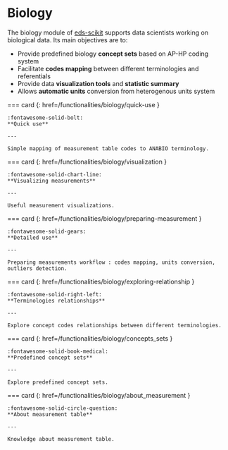 # Biology


The biology module of [eds-scikit](https://github.com/aphp/eds-scikit) supports data scientists working on biological data. Its main objectives are to:

- Provide predefined biology __concept sets__ based on AP-HP coding system
- Facilitate __codes mapping__ between different terminologies and referentials
- Provide data __visualization tools__ and __statistic summary__
- Allows __automatic units__ conversion from heterogenous units system

<!-- --8<-- [start:biology] -->

=== card {: href=/functionalities/biology/quick-use }

    :fontawesome-solid-bolt:
    **Quick use**

    ---

    Simple mapping of measurement table codes to ANABIO terminology.

=== card {: href=/functionalities/biology/visualization }

    :fontawesome-solid-chart-line:
    **Visualizing measurements**

    ---

    Useful measurement visualizations.

=== card {: href=/functionalities/biology/preparing-measurement }

    :fontawesome-solid-gears:
    **Detailed use**

    ---

    Preparing measurements workflow : codes mapping, units conversion, outliers detection.

=== card {: href=/functionalities/biology/exploring-relationship }

    :fontawesome-solid-right-left:
    **Terminologies relationships**

    ---

    Explore concept codes relationships between different terminologies.

=== card {: href=/functionalities/biology/concepts_sets }

    :fontawesome-solid-book-medical:
    **Predefined concept sets**

    ---

    Explore predefined concept sets.

=== card {: href=/functionalities/biology/about_measurement }

    :fontawesome-solid-circle-question:
    **About measurement table**

    ---

    Knowledge about measurement table.



<!-- --8<-- [end:biology] -->
